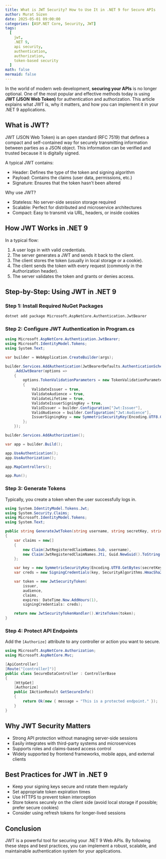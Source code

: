```yaml
---
title: What is JWT Security? How to Use It in .NET 9 for Secure APIs
author: Murat Süzen
date: 2025-05-01 09:00:00
categories: [ASP.NET Core, Security, JWT]
tags:
  [
    jwt,
    .NET 9,
    api security,
    authentication,
    authorization,
    token-based security
  ]
math: false
mermaid: false
---
```



In the world of modern web development, **securing your APIs** is no longer optional. One of the most popular and effective methods today is using **JWT (JSON Web Token)** for authentication and authorization. This article explains what JWT is, why it matters, and how you can implement it in your .NET 9 applications.

## What is JWT?

JWT (JSON Web Token) is an open standard (RFC 7519) that defines a compact and self-contained way for securely transmitting information between parties as a JSON object. This information can be verified and trusted because it is digitally signed.

A typical JWT contains:
- Header: Defines the type of the token and signing algorithm
- Payload: Contains the claims (user data, permissions, etc.)
- Signature: Ensures that the token hasn’t been altered

Why use JWT?
- Stateless: No server-side session storage required
- Scalable: Perfect for distributed and microservice architectures
- Compact: Easy to transmit via URL, headers, or inside cookies

## How JWT Works in .NET 9

In a typical flow:
1. A user logs in with valid credentials.
2. The server generates a JWT and sends it back to the client.
3. The client stores the token (usually in local storage or a cookie).
4. The client sends the token with every request (commonly in the Authorization header).
5. The server validates the token and grants or denies access.

## Step-by-Step: Using JWT in .NET 9

### Step 1: Install Required NuGet Packages

```bash
dotnet add package Microsoft.AspNetCore.Authentication.JwtBearer
```

### Step 2: Configure JWT Authentication in Program.cs

```csharp
using Microsoft.AspNetCore.Authentication.JwtBearer;
using Microsoft.IdentityModel.Tokens;
using System.Text;

var builder = WebApplication.CreateBuilder(args);

builder.Services.AddAuthentication(JwtBearerDefaults.AuthenticationScheme)
    .AddJwtBearer(options =>
    {
        options.TokenValidationParameters = new TokenValidationParameters
        {
            ValidateIssuer = true,
            ValidateAudience = true,
            ValidateLifetime = true,
            ValidateIssuerSigningKey = true,
            ValidIssuer = builder.Configuration["Jwt:Issuer"],
            ValidAudience = builder.Configuration["Jwt:Audience"],
            IssuerSigningKey = new SymmetricSecurityKey(Encoding.UTF8.GetBytes(builder.Configuration["Jwt:Key"]))
        };
    });

builder.Services.AddAuthorization();

var app = builder.Build();

app.UseAuthentication();
app.UseAuthorization();

app.MapControllers();

app.Run();
```

### Step 3: Generate Tokens

Typically, you create a token when the user successfully logs in.

```csharp
using System.IdentityModel.Tokens.Jwt;
using System.Security.Claims;
using Microsoft.IdentityModel.Tokens;
using System.Text;

public string GenerateJwtToken(string username, string secretKey, string issuer, string audience)
{
    var claims = new[]
    {
        new Claim(JwtRegisteredClaimNames.Sub, username),
        new Claim(JwtRegisteredClaimNames.Jti, Guid.NewGuid().ToString())
    };

    var key = new SymmetricSecurityKey(Encoding.UTF8.GetBytes(secretKey));
    var creds = new SigningCredentials(key, SecurityAlgorithms.HmacSha256);

    var token = new JwtSecurityToken(
        issuer,
        audience,
        claims,
        expires: DateTime.Now.AddHours(1),
        signingCredentials: creds);

    return new JwtSecurityTokenHandler().WriteToken(token);
}
```

### Step 4: Protect API Endpoints

Add the `[Authorize]` attribute to any controller or action you want to secure.

```csharp
using Microsoft.AspNetCore.Authorization;
using Microsoft.AspNetCore.Mvc;

[ApiController]
[Route("[controller]")]
public class SecureDataController : ControllerBase
{
    [HttpGet]
    [Authorize]
    public IActionResult GetSecureInfo()
    {
        return Ok(new { message = "This is a protected endpoint." });
    }
}
```

## Why JWT Security Matters

- Strong API protection without managing server-side sessions
- Easily integrates with third-party systems and microservices
- Supports roles and claims-based access control
- Widely supported by frontend frameworks, mobile apps, and external clients

## Best Practices for JWT in .NET 9

- Keep your signing keys secure and rotate them regularly
- Set appropriate token expiration times
- Use HTTPS to prevent token interception
- Store tokens securely on the client side (avoid local storage if possible; prefer secure cookies)
- Consider using refresh tokens for longer-lived sessions

## Conclusion

JWT is a powerful tool for securing your .NET 9 Web APIs. By following these steps and best practices, you can implement a robust, scalable, and maintainable authentication system for your applications.

